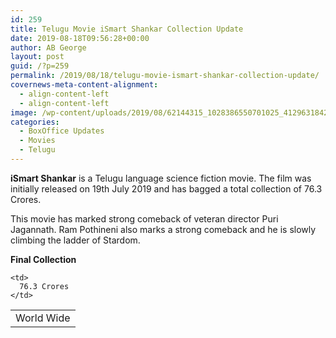```yaml
---
id: 259
title: Telugu Movie iSmart Shankar Collection Update
date: 2019-08-18T09:56:28+00:00
author: AB George
layout: post
guid: /?p=259
permalink: /2019/08/18/telugu-movie-ismart-shankar-collection-update/
covernews-meta-content-alignment:
  - align-content-left
  - align-content-left
image: /wp-content/uploads/2019/08/62144315_1028386550701025_4129631842745712640_o.jpg
categories:
  - BoxOffice Updates
  - Movies
  - Telugu
---
```

**iSmart Shankar** is a Telugu language science fiction movie. The film was initially released on 19th July 2019 and has bagged a total collection of 76.3 Crores.

This movie has marked strong comeback of veteran director Puri Jagannath. Ram Pothineni also marks a strong comeback and he is slowly climbing the ladder of Stardom.

**Final Collection**

<table class="wp-block-table">
  <tr>
    <td>
      World Wide
    </td>
    
    <td>
      76.3 Crores
    </td>
  </tr>
</table>